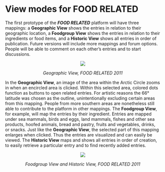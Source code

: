 # View modes for FOOD RELATED

The first prototype of the ***FOOD RELATED*** platform will have three mappings: a **Geographic View** shows the entries in relation to their geographic location, a **Foodgroup View** shows the entries in relation to their ingredients or food items, and a **Historic View** shows all entries in order of publication. Future versions will include more mappings and forum options. People will be able to comment on each other’s entries and to start discussions.

<div align="center">
  <img src="assets/images/FoodRelatedGeographicView.jpg"/>

*Geographic View, FOOD RELATED 2011*
</div>

In the **Geographic View**, an image of the area within the Arctic Circle zooms in when an encircled area is clicked. Within this selected area, colored dots function as buttons to open related entries. For artistic reasons the 66° latitude was chosen as the outline, unintentionally excluding certain areas from this mapping. People from more southern areas are nonetheless still able to contribute to the platform in other mappings. The **Foodgroup View**, for example, will map the entries by their ingredient. Entries are mapped under sea mammals, birds and eggs, land mammals, fishes and other sea products, hoofed animals, bread and pastry, fruits and vegetables, drinks, or snacks. Just like the **Geographic View**, the selected part of this mapping enlarges when clicked. Thus the entries are visualized and can easily be viewed.  The **Historic View** maps and shows all entries in order of creation, to easily retrieve a particular entry and to find recently added entries.

<div align="center">
  <img src="assets/images/FoodRelatedFoodgroupAndHistoricView.jpg"/>

*Foodgroup View and Historic View, FOOD RELATED 2011*
</div>

<br>
<br>
<br>
